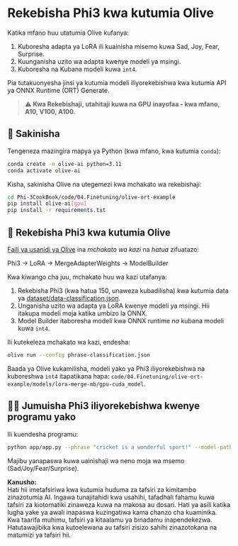 # Rekebisha Phi3 kwa kutumia Olive

Katika mfano huu utatumia Olive kufanya:

1. Kuboresha adapta ya LoRA ili kuainisha misemo kuwa Sad, Joy, Fear, Surprise.
2. Kuunganisha uzito wa adapta kwenye modeli ya msingi.
3. Kuboresha na Kubana modeli kuwa `int4`.

Pia tutakuonyesha jinsi ya kutumia modeli iliyorekebishwa kwa kutumia API ya ONNX Runtime (ORT) Generate.

> **⚠️ Kwa Rekebishaji, utahitaji kuwa na GPU inayofaa - kwa mfano, A10, V100, A100.**

## 💾 Sakinisha

Tengeneza mazingira mapya ya Python (kwa mfano, kwa kutumia `conda`):

```bash
conda create -n olive-ai python=3.11
conda activate olive-ai
```

Kisha, sakinisha Olive na utegemezi kwa mchakato wa rekebishaji:

```bash
cd Phi-3CookBook/code/04.Finetuning/olive-ort-example
pip install olive-ai[gpu]
pip install -r requirements.txt
```

## 🧪 Rekebisha Phi3 kwa kutumia Olive
[Faili ya usanidi ya Olive](../../../../../code/03.Finetuning/olive-ort-example/phrase-classification.json) ina *mchakato wa kazi* na *hatua* zifuatazo:

Phi3 -> LoRA -> MergeAdapterWeights -> ModelBuilder

Kwa kiwango cha juu, mchakato huu wa kazi utafanya:

1. Rekebisha Phi3 (kwa hatua 150, unaweza kubadilisha) kwa kutumia data ya [dataset/data-classification.json](../../../../../code/03.Finetuning/olive-ort-example/dataset/dataset-classification.json).
2. Unganisha uzito wa adapta ya LoRA kwenye modeli ya msingi. Hii itakupa modeli moja katika umbizo la ONNX.
3. Model Builder itaboresha modeli kwa ONNX runtime *na* kubana modeli kuwa `int4`.

Ili kutekeleza mchakato wa kazi, endesha:

```bash
olive run --config phrase-classification.json
```

Baada ya Olive kukamilisha, modeli yako ya Phi3 iliyorekebishwa na kuboreshwa `int4` itapatikana hapa: `code/04.Finetuning/olive-ort-example/models/lora-merge-mb/gpu-cuda_model`.

## 🧑‍💻 Jumuisha Phi3 iliyorekebishwa kwenye programu yako 

Ili kuendesha programu:

```bash
python app/app.py --phrase "cricket is a wonderful sport!" --model-path models/lora-merge-mb/gpu-cuda_model
```

Majibu yanapaswa kuwa uainishaji wa neno moja wa msemo (Sad/Joy/Fear/Surprise).

**Kanusho:**  
Hati hii imetafsiriwa kwa kutumia huduma za tafsiri za kimitambo zinazotumia AI. Ingawa tunajitahidi kwa usahihi, tafadhali fahamu kuwa tafsiri za kiotomatiki zinaweza kuwa na makosa au dosari. Hati ya asili katika lugha yake ya awali inapaswa kuzingatiwa kama chanzo cha kuaminika. Kwa taarifa muhimu, tafsiri ya kitaalamu ya binadamu inapendekezwa. Hatutawajibika kwa kutoelewana au tafsiri zisizo sahihi zinazotokana na matumizi ya tafsiri hii.